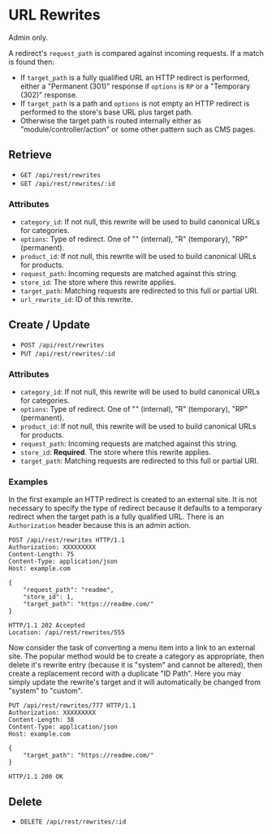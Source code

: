 # URL Rewrites

Admin only.

A redirect's `request_path` is compared against incoming requests.
If a match is found then:
- If `target_path` is a fully qualified URL an HTTP redirect is performed,
  either a "Permanent (301)" response if `options` is `RP` or a "Temporary (302)" response.
- If `target_path` is a path and `options` is not empty an HTTP redirect is performed to the store's base URL plus target path.
- Otherwise the target path is routed internally either as "module/controller/action" or some other pattern such as CMS pages.

## Retrieve

- `GET /api/rest/rewrites`
- `GET /api/rest/rewrites/:id`

### Attributes

- `category_id`: If not null, this rewrite will be used to build canonical URLs for categories.
- `options`: Type of redirect.  One of "" (internal), "R" (temporary), "RP" (permanent).
- `product_id`: If not null, this rewrite will be used to build canonical URLs for products.
- `request_path`: Incoming requests are matched against this string.
- `store_id`: The store where this rewrite applies.
- `target_path`: Matching requests are redirected to this full or partial URI.
- `url_rewrite_id`: ID of this rewrite.

## Create / Update

- `POST /api/rest/rewrites`
- `PUT /api/rest/rewrites/:id`

### Attributes

- `category_id`: If not null, this rewrite will be used to build canonical URLs for categories.
- `options`: Type of redirect.  One of "" (internal), "R" (temporary), "RP" (permanent).
- `product_id`: If not null, this rewrite will be used to build canonical URLs for products.
- `request_path`: Incoming requests are matched against this string.
- `store_id`: **Required**. The store where this rewrite applies.
- `target_path`: Matching requests are redirected to this full or partial URI.

### Examples

In the first example an HTTP redirect is created to an external site.
It is not necessary to specify the type of redirect because it defaults to a temporary redirect when the target path is a fully qualified URL.
There is an `Authorization` header because this is an admin action.

```http
POST /api/rest/rewrites HTTP/1.1
Authorization: XXXXXXXXX
Content-Length: 75
Content-Type: application/json
Host: example.com

{
    "request_path": "readme",
    "store_id": 1,
    "target_path": "https://readme.com/"
}

HTTP/1.1 202 Accepted
Location: /api/rest/rewrites/555
```

Now consider the task of converting a menu item into a link to an external site.
The popular method would be to create a category as appropriate,
then delete it's rewrite entry (because it is "system" and cannot be altered),
then create a replacement record with a duplicate "ID Path".
Here you may simply update the rewrite's target and it will automatically be changed from "system" to "custom".

```http
PUT /api/rest/rewrites/777 HTTP/1.1
Authorization: XXXXXXXXX
Content-Length: 38
Content-Type: application/json
Host: example.com

{
    "target_path": "https://readme.com/"
}

HTTP/1.1 200 OK
```

## Delete

- `DELETE /api/rest/rewrites/:id`
